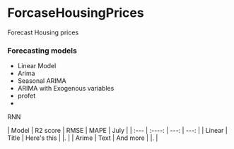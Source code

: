 # ForcaseHousingPrices
Forecast  Housing prices



###  Forecasting models

  * Linear Model
  * Arima 
  * Seasonal ARIMA
  * ARIMA with Exogenous variables
  * profet
  * 
RNN 


| Model      | R2 score | RMSE     | MAPE  | July |
| :---        |    :----:   |          ---: |   ---:  |
| Linear      | Title       | Here's this   |    |. |
| Arime   | Text        | And more      |      |.   |
